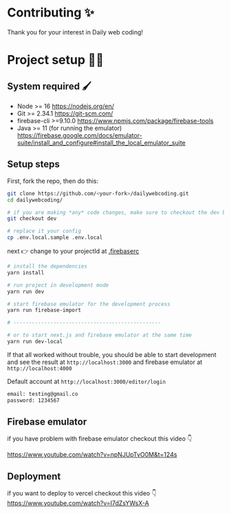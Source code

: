 # Contributing ✨

Thank you for your interest in Daily web coding!

# Project setup 👩‍💻

## System required 🖌

-   Node >= 16 https://nodejs.org/en/
-   Git >= 2.34.1 https://git-scm.com/
-   firebase-cli >=9.10.0 https://www.npmjs.com/package/firebase-tools
-   Java >= 11 (for running the emulator) https://firebase.google.com/docs/emulator-suite/install_and_configure#install_the_local_emulator_suite

## Setup steps

First, fork the repo, then do this:

```sh
git clone https://github.com/<your-fork>/dailywebcoding.git
cd dailywebcoding/

# if you are making *any* code changes, make sure to checkout the dev branch
git checkout dev

# replace it your config
cp .env.local.sample .env.local

```

next 👉 change to your projectId at [.firebaserc](.firebaserc)

```sh
# install the dependencies
yarn install

# run project in development mode
yarn run dev

# start firebase emulator for the development process
yarn run firebase-import

# ------------------------------------------------

# or to start next.js and firebase emulator at the same time
yarn run dev-local
```

If that all worked without trouble, you should be able to start development and see the result at `http://localhost:3000` and firebase emulator at `http://localhost:4000`

Default account at `http://localhost:3000/editor/login`

```sh
email: testing@gmail.co
password: 1234567
```

## Firebase emulator

if you have problem with firebase emulator checkout this video 👇

https://www.youtube.com/watch?v=npNJUpTvO0M&t=124s

## Deployment

if you want to deploy to vercel checkout this video 👇
https://www.youtube.com/watch?v=I7dZsYWsX-A
